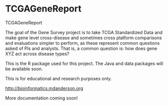 # TCGAGeneReport
TCGAGeneReport

The goal of the Gene Survey project is to take TCGA Standardized Data and make gene level cross-disease and sometimes cross platform comparisons and evaluations simpler to perform, as these represent common questions asked of PIs and analysts. That is, a common question is: how does gene XYZ act across disease types?

This is the R package used for this project. The Java and data packages will be available soon.

This is for educational and research purposes only. 

http://bioinformatics.mdanderson.org

More documentation coming soon!

